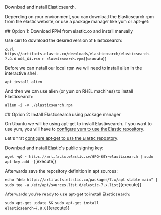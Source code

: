 Download and install Elasticsearch.

Depending on your environment, you can download the Elasticsearch rpm from the elastic website,
or use a package manager like yum or apt-get:

## Option 1: Download RPM from elastic.co and install manually

Use curl to download the desired version of Elasticsearch:

`curl https://artifacts.elastic.co/downloads/elasticsearch/elasticsearch-7.8.0-x86_64.rpm > elasticsearch.rpm`{{execute}}

Before we can install our local rpm we will need to install alien in the interactive shell.

`apt install alien`

And then we can use alien (or yum on RHEL machines) to install Elasticsearch:

`alien -i -v ./elasticsearch.rpm`

## Option 2: Install Elasticsearch using package manager

On Ubuntu we will be using apt-get to install Elasticsearch. If you want to use yum, you
will have to [configure yum to use the Elastic repository](https://www.elastic.co/guide/en/elasticsearch/reference/7.8/rpm.html#rpm-repo "Elastic Documentation").

Let's first [configure apt-get to use the Elastic repository](https://www.elastic.co/guide/en/elasticsearch/reference/7.8/deb.html#deb-repo "Elastic Documentation").

Download and install Elastic's public signing key:

`wget -qO - https://artifacts.elastic.co/GPG-KEY-elasticsearch | sudo apt-key add -`{{execute}}

Afterwards save the repository definition in apt sources:

`echo "deb https://artifacts.elastic.co/packages/7.x/apt stable main" | sudo tee -a /etc/apt/sources.list.d/elastic-7.x.list`{{execute}}

Afterwards you're ready to use apt-get to install Elasticsearch:

`sudo apt-get update && sudo apt-get install elasticsearch=7.8.0`{{execute}}
